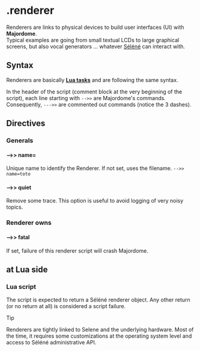 # .renderer
Renderers are links to physical devices to build user interfaces (UI) with **Majordome**.<br>
Typical examples are going from small textual LCDs to large graphical screens,
but also vocal generators ... whatever [Séléné](https://github.com/destroyedlolo/Selene) can interact with.

## Syntax

Renderers are basically **[Lua tasks](../Task(lua).md)** and are following the same syntax.

In the header of the script (comment block at the very beginning of the script), each line starting with `-->>` are Majordome's commands.<br>
Consequently, `--->>` are commented out commands (notice the 3 dashes).

## Directives

### Generals

#### -->> name=
Unique name to identify the Renderer. If not set, uses the filename.
`-->> name=toto`
#### -->> quiet
Remove some trace. This option is useful to avoid logging of very noisy topics.

### Renderer owns
#### -->> fatal
If set, failure of this renderer script will crash Majordome.

## at Lua side
### Lua script
The script is expected to return a Séléné renderer object. Any other return (or no return at all) is considered a script failure.

> [!TIP]
> Renderers are tightly linked to Selene and the underlying hardware. Most of the time, it requires some customizations at the operating system level and access to Séléné administrative API.
